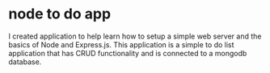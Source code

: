 # node to do app
I created application to help learn how to setup a simple web server and the basics of Node and Express.js. This application is a simple to do list application that has CRUD functionality and is connected to a mongodb database. 
